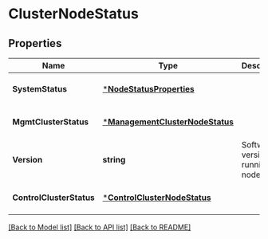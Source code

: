 # ClusterNodeStatus

## Properties
Name | Type | Description | Notes
------------ | ------------- | ------------- | -------------
**SystemStatus** | [***NodeStatusProperties**](NodeStatusProperties.md) |  | [optional] [default to null]
**MgmtClusterStatus** | [***ManagementClusterNodeStatus**](ManagementClusterNodeStatus.md) |  | [optional] [default to null]
**Version** | **string** | Software version running on node | [optional] [default to null]
**ControlClusterStatus** | [***ControlClusterNodeStatus**](ControlClusterNodeStatus.md) |  | [optional] [default to null]

[[Back to Model list]](../README.md#documentation-for-models) [[Back to API list]](../README.md#documentation-for-api-endpoints) [[Back to README]](../README.md)

